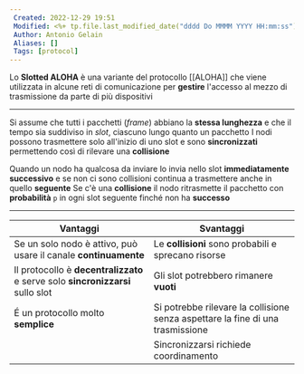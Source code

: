 ```yaml
---
 Created: 2022-12-29 19:51
 Modified: <%+ tp.file.last_modified_date("dddd Do MMMM YYYY HH:mm:ss") %>
 Author: Antonio Gelain
 Aliases: []
 Tags: [protocol]
---
```


Lo **Slotted ALOHA** è una variante del protocollo [[ALOHA]] che viene utilizzata in alcune reti di comunicazione per **gestire** l'accesso al mezzo di trasmissione da parte di più dispositivi

---

Si assume che tutti i pacchetti (*frame*) abbiano la **stessa lunghezza** e che il tempo sia suddiviso in *slot*, ciascuno lungo quanto un pacchetto
I nodi possono trasmettere solo all'inizio di uno slot e sono **sincronizzati** permettendo così di rilevare una **collisione**

Quando un nodo ha qualcosa da inviare lo invia nello slot **immediatamente successivo** e se non ci sono collisioni continua a trasmettere anche in quello **seguente**
Se c'è una **collisione** il nodo ritrasmette il pacchetto con **probabilità** `p` in ogni slot seguente finché non ha **successo**

---

| Vantaggi                                                                       | Svantaggi                                                                      |
| ------------------------------------------------------------------------------ | ------------------------------------------------------------------------------ |
| Se un solo nodo è attivo, può usare il canale **continuamente**                | Le **collisioni** sono probabili e sprecano risorse                            |
| Il protocollo è **decentralizzato** e serve solo **sincronizzarsi** sullo slot | Gli slot potrebbero rimanere **vuoti**                                         |
| É un protocollo molto **semplice**                                             | Si potrebbe rilevare la collisione senza aspettare la fine di una trasmissione |
|                                                                                | Sincronizzarsi richiede coordinamento                                                                               |